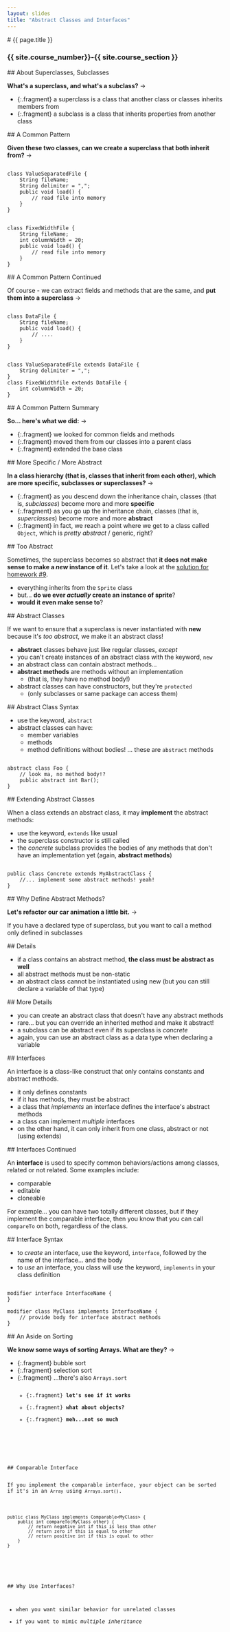 ```yaml
---
layout: slides
title: "Abstract Classes and Interfaces"
---
```

<section markdown="block" class="intro-slide">
# {{ page.title }}

### {{ site.course_number}}-{{ site.course_section }}

<p><small></small></p>
</section>

<section markdown="block">
## About Superclasses, Subclasses

__What's a superclass, and what's a subclass?__ &rarr;

* {:.fragment} a superclass is a class that another class or classes inherits members from
* {:.fragment} a subclass is a class that inherits properties from another class

</section>

<section markdown="block">
## A Common Pattern

__Given these two classes, can we create a superclass that both inherit from?__ &rarr;

<pre><code data-trim contenteditable>
class ValueSeparatedFile {
	String fileName;
	String delimiter = ",";
	public void load() { 
		// read file into memory
	}
}
</code></pre>
<pre><code data-trim contenteditable>
class FixedWidthFile {
	String fileName;
	int columnWidth = 20;
	public void load() { 
		// read file into memory
	}
}
</code></pre>

</section>

<section markdown="block">
## A Common Pattern Continued

Of course - we can extract fields and methods that are the same, and __put them into a superclass__ &rarr;

<pre class="fragment"><code data-trim contenteditable>
class DataFile {
	String fileName;
	public void load() {
		// ....
	}
}
</code></pre>
<pre class="fragment"><code data-trim contenteditable>
class ValueSeparatedFile extends DataFile {
	String delimiter = ",";
}
class FixedWidthfile extends DataFile {
	int columnWidth = 20;
}
</code></pre>
</section>

<section markdown="block">
## A Common Pattern Summary

__So... here's what we did:__ &rarr;

* {:.fragment} we looked for common fields and methods
* {:.fragment} moved them from our classes into a parent class
* {:.fragment} extended the base class
</section>

<section markdown="block">
## More Specific / More Abstract

__In a class hierarchy (that is, classes that inherit from each other), which are more specific, subclasses or superclasses?__ &rarr;

* {:.fragment} as you descend down the inheritance chain, classes (that is, _subclasses_) become more and more __specific__
* {:.fragment} as you go up the inheritance chain, classes (that is, _superclasses_) become more and more __abstract__
* {:.fragment} in fact, we reach a point where we get to a class called <code>Object</code>, which is _pretty abstract_ / generic, right?

</section>

<section markdown="block">
## Too Abstract

Sometimes, the superclass becomes so abstract that __it does not make sense to make a _new_ instance of it__. Let's take a look at the [solution for homework #9](../../resources/code/homework09-solution/MyAnimation.java).

* everything inherits from the <code>Sprite</code> class
* but... __do we ever _actually_ create an instance of sprite__?
* __would it even make sense to__?

</section>

<section markdown="block">
## Abstract Classes

If we want to ensure that a superclass is never instantiated with __new__ because it's _too abstract_, we make it an abstract class!

* __abstract__ classes behave just like regular classes, _except_
* you can't create instances of an abstract class with the keyword, <code>new</code>
* an abstract class can contain abstract methods...
* __abstract methods__ are methods without an implementation
	* (that is, they have no method body!)
* abstract classes can have constructors, but they're <code>protected</code>
	* (only subclasses or same package can access them)

</section>
<section markdown="block">
## Abstract Class Syntax

* use the keyword, <code>abstract</code>
* abstract classes can have:
	* member variables
	* methods
	* method definitions without bodies! ... these are <code>abstract</code> methods

<pre><code data-trim contenteditable>
abstract class Foo {
	// look ma, no method body!?
	public abstract int Bar();
}
</code></pre>
</section>

<section markdown="block">
## Extending Abstract Classes

When a class extends an abstract class, it may __implement__ the abstract methods:

* use the keyword, <code>extends</code> like usual
* the superclass constructor is still called
* the _concrete_ subclass provides the bodies of any methods that don't have an implementation yet (again, __abstract methods__)


<pre><code data-trim contenteditable>
public class Concrete extends MyAbstractClass {
	//... implement some abstract methods! yeah!
}
</code></pre>
</section>

<section markdown="block">
## Why Define Abstract Methods?

__Let's refactor our car animation a little bit.__ &rarr;

<span class="fragment">If you have a declared type of superclass, but you want to call a method only defined in subclasses</span>
</section>

<section markdown="block">
## Details

* if a class contains an abstract method, __the class must be abstract as well__
* all abstract methods must be non-static
* an abstract class cannot be instantiated using new (but you can still declare a variable of that type)

</section>
<section markdown="block">
## More Details

* you can create an abstract class that doesn't have any abstract methods
* rare... but you can override an inherited method and make it abstract!
* a subclass can be abstract even if its superclass is _concrete_
* again, you can use an abstract class as a data type when declaring a variable
</section>

<section markdown="block">
## Interfaces

An interface is a class-like construct that only contains constants and abstract methods. 

* it only defines constants
* if it has methods, they must be abstract
* a class that _implements_ an interface defines the interface's abstract methods
* a class can implement _multiple_ interfaces
* on the other hand, it can only inherit from one class, abstract or not (using extends)

</section>

<section markdown="block">
## Interfaces Continued

An __interface__ is used to specify common behaviors/actions among classes, related or not related. Some examples include:

* comparable
* editable
* cloneable

For example... you can have two totally different classes, but if they implement the comparable interface, then you know that you can call <code>compareTo</code> on both, regardless of the class.
</section>

<section markdown="block">
## Interface Syntax

* to _create_ an interface, use the keyword, <code>interface</code>, followed by the name of the interface... and the body
* to _use_ an interface, you class will use the keyword, <code>implements</code> in your class definition

<pre><code data-trim contenteditable>
modifier interface InterfaceName {
}

modifier class MyClass implements InterfaceName {
	// provide body for interface abstract methods
}
</code></pre>
</section>



<section markdown="block">
## An Aside on Sorting

__We know some ways of sorting Arrays. What are they?__ &rarr;

* {:.fragment} bubble sort
* {:.fragment} selection sort
* {:.fragment} ...there's also <code>Arrays.sort
	* {:.fragment} __let's see if it works__
	* {:.fragment} __what about objects?__
	* {:.fragment} __meh...not so much__

</section>

<section markdown="block">
## Comparable Interface

If you implement the comparable interface, your object can be sorted if it's in an <code>Array</code> using <code>Arrays.sort()</code>.

<pre><code data-trim contenteditable>
public class MyClass implements Comparable&lt;MyClass&gt; {
	public int compareTo(MyClass other) {
		// return negative int if this is less than other	
		// return zero if this is equal to other
		// return positive int if this is equal to other
	}
}
</code></pre>
</section>

<section markdown="block">
## Why Use Interfaces?

* when you want similar behavior for unrelated classes
* if you want to mimic _multiple inheritance_

</section>
